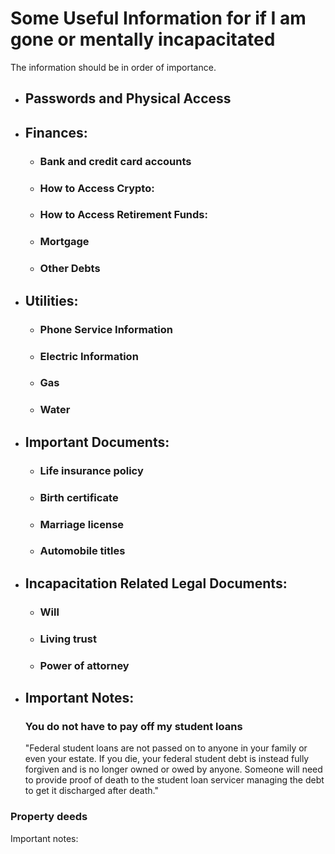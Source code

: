 # Some Useful Information for if I am gone or mentally incapacitated
The information should be in order of importance. 

- ## Passwords and Physical Access
  

- ## Finances:
  - ### Bank and credit card accounts
  - ### How to Access Crypto:
  - ### How to Access Retirement Funds:
  - ### Mortgage
  - ### Other Debts


- ## Utilities:
  - ### Phone Service Information
  - ### Electric Information
  - ### Gas
  - ### Water

- ## Important Documents:
  - ### Life insurance policy
  - ### Birth certificate
  - ### Marriage license
  - ### Automobile titles


- ## Incapacitation Related Legal Documents:
  -  ### Will
  -  ### Living trust
  -  ### Power of attorney

- ## Important Notes:
    ### You do not have to pay off my student loans 
    "Federal student loans are not passed on to anyone in your family or even your estate. If you die, your federal student debt is instead fully forgiven and is no longer owned or owed by anyone. Someone will need to provide proof of death to the student loan servicer managing the debt to get it discharged after death."













### Property deeds

Important notes:


